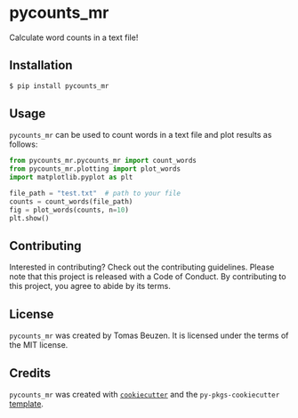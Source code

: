 # pycounts_mr

Calculate word counts in a text file!

## Installation

```bash
$ pip install pycounts_mr
```

## Usage

`pycounts_mr` can be used to count words in a text file and plot results
as follows:

```python
from pycounts_mr.pycounts_mr import count_words
from pycounts_mr.plotting import plot_words
import matplotlib.pyplot as plt

file_path = "test.txt"  # path to your file
counts = count_words(file_path)
fig = plot_words(counts, n=10)
plt.show()
```

## Contributing

Interested in contributing? Check out the contributing guidelines. 
Please note that this project is released with a Code of Conduct. 
By contributing to this project, you agree to abide by its terms.

## License

`pycounts_mr` was created by Tomas Beuzen. It is licensed under the terms
of the MIT license.

## Credits

`pycounts_mr` was created with 
[`cookiecutter`](https://cookiecutter.readthedocs.io/en/latest/) and 
the `py-pkgs-cookiecutter` 
[template](https://github.com/py-pkgs/py-pkgs-cookiecutter).